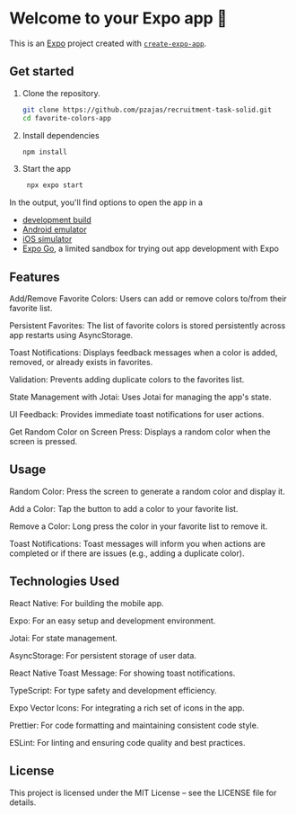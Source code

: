 # Welcome to your Expo app 👋

This is an [Expo](https://expo.dev) project created with [`create-expo-app`](https://www.npmjs.com/package/create-expo-app).

## Get started

1. Clone the repository.

   ```bash
   git clone https://github.com/pzajas/recruitment-task-solid.git
   cd favorite-colors-app
   ```

2. Install dependencies

   ```bash
   npm install
   ```

3. Start the app

   ```bash
    npx expo start
   ```

In the output, you'll find options to open the app in a

- [development build](https://docs.expo.dev/develop/development-builds/introduction/)
- [Android emulator](https://docs.expo.dev/workflow/android-studio-emulator/)
- [iOS simulator](https://docs.expo.dev/workflow/ios-simulator/)
- [Expo Go](https://expo.dev/go), a limited sandbox for trying out app development with Expo

## Features

Add/Remove Favorite Colors: Users can add or remove colors to/from their favorite list.

Persistent Favorites: The list of favorite colors is stored persistently across app restarts using AsyncStorage.

Toast Notifications: Displays feedback messages when a color is added, removed, or already exists in favorites.

Validation: Prevents adding duplicate colors to the favorites list.

State Management with Jotai: Uses Jotai for managing the app's state.

UI Feedback: Provides immediate toast notifications for user actions.

Get Random Color on Screen Press: Displays a random color when the screen is pressed.


## Usage
Random Color: Press the screen to generate a random color and display it.

Add a Color: Tap the button to add a color to your favorite list.

Remove a Color: Long press the color in your favorite list to remove it.

Toast Notifications: Toast messages will inform you when actions are completed or if there are issues (e.g., adding a duplicate color).

## Technologies Used

React Native: For building the mobile app.

Expo: For an easy setup and development environment.

Jotai: For state management.

AsyncStorage: For persistent storage of user data.

React Native Toast Message: For showing toast notifications.

TypeScript: For type safety and development efficiency.

Expo Vector Icons: For integrating a rich set of icons in the app.

Prettier: For code formatting and maintaining consistent code style.

ESLint: For linting and ensuring code quality and best practices.

## License
This project is licensed under the MIT License – see the LICENSE file for details.
